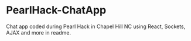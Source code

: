 # PearlHack-ChatApp
Chat app coded during Pearl Hack in Chapel Hill NC using React, Sockets, AJAX and more in readme. 
